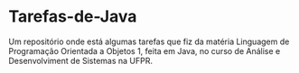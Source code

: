 # Tarefas-de-Java
Um repositório onde está algumas tarefas que fiz da matéria Linguagem de Programação Orientada a Objetos 1, feita em Java, no curso de Análise e Desenvolviment de Sistemas na UFPR.
